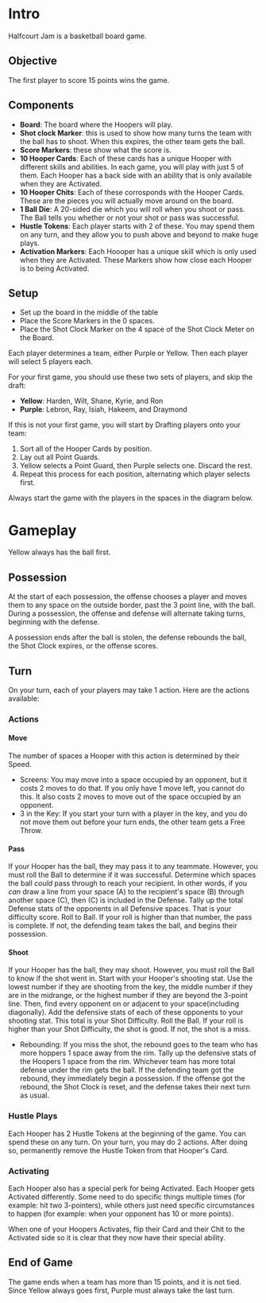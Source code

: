 # Intro
Halfcourt Jam is a basketball board game. 

## Objective
The first player to score 15 points wins the game. 

## Components
- **Board**: The board where the Hoopers will play. 
- **Shot clock Marker**: this is used to show how many turns the team with the ball has to shoot. When this expires, the other team gets the ball. 
- **Score Markers**: these show what the score is.
- **10 Hooper Cards**: Each of these cards has a unique Hooper with different skills and abilities. In each game, you will play with just 5 of them. Each Hooper has a back side with an ability that is only available when they are Activated.
- **10 Hooper Chits**: Each of these corrosponds with the Hooper Cards. These are the pieces you will actually move around on the board.
- **1 Ball Die**: A 20-sided die which you will roll when you shoot or pass. The Ball tells you whether or not your shot or pass was successful.
- **Hustle Tokens**: Each player starts with 2 of these. You may spend them on any turn, and they allow you to push above and beyond to make huge plays. 
- **Activation Markers**: Each Hoooper has a unique skill which is only used when they are Activated. These Markers show how close each Hooper is to being Activated.

## Setup
- Set up the board in the middle of the table
- Place the Score Markers in the 0 spaces.
- Place the Shot Clock Marker on the 4 space of the Shot Clock Meter on the Board.

Each player determines a team, either Purple or Yellow. Then each player will select 5 players each. 

For your first game, you should use these two sets of players, and skip the draft:
- **Yellow**: Harden, Wilt, Shane, Kyrie, and Ron
- **Purple**: Lebron, Ray, Isiah, Hakeem, and Draymond

If this is not your first game, you will start by Drafting players onto your team:
1. Sort all of the Hooper Cards by position. 
2. Lay out all Point Guards. 
3. Yellow selects a Point Guard, then Purple selects one. Discard the rest.
4. Repeat this process for each position, alternating which player selects first.

Always start the game with the players in the spaces in the diagram below.

# Gameplay
Yellow always has the ball first. 

## Possession 
At the start of each possession, the offense chooses a player and moves them to any space on the outside border, past the 3 point line, with the ball. During a possession, the offense and defense will alternate taking turns, beginning with the defense.

A possession ends after the ball is stolen, the defense rebounds the ball, the Shot Clock expires, or the offense scores. 

## Turn
On your turn, each of your players may take 1 action. Here are the actions available:

### Actions

#### Move
The number of spaces a Hooper with this action is determined by their Speed. 

- Screens: You may move into a space occupied by an opponent, but it costs 2 moves to do that. If you only have 1 move left, you cannot do this. It also costs 2 moves to move out of the space occupied by an opponent.
- 3 in the Key: If you start your turn with a player in the key, and you do not move them out before your turn ends, the other team gets a Free Throw. 

#### Pass
If your Hooper has the ball, they may pass it to any teammate. However, you must roll the Ball to determine if it was successful. Determine which spaces the ball *could* pass through to reach your recipient. In other words, if you *can* draw a line from your space (A) to the recipient's space (B) through another space (C), then (C) is included in the Defense. Tally up the total Defense stats of the opponents in all Defensive spaces. That is your difficulty score. Roll to Ball. If your roll is higher than that number, the pass is complete. If not, the defending team takes the ball, and begins their possession. 

#### Shoot
If your Hooper has the ball, they may shoot. However, you must roll the Ball to know if the shot went in. Start with your Hooper's shooting stat. Use the lowest number if they are shooting from the key, the middle number if they are in the midrange, or the highest number if they are beyond the 3-point line. Then, find every opponent on or adjacent to your space(including diagonally). Add the defensive stats of each of these opponents to your shooting stat. This total is your Shot Difficulty. Roll the Ball. If your roll is higher than your Shot Difficulty, the shot is good. If not, the shot is a miss.

- Rebounding: If you miss the shot, the rebound goes to the team who has more hoppers 1 space away from the rim. Tally up the defensive stats of the Hoopers 1 space from  the rim. Whichever team has more total defense under the rim gets the ball. If the defending team got the rebound, they immediately begin a possession. If the offense got the rebound, the Shot Clock is reset, and the defense takes their next turn as usual.

### Hustle Plays
Each Hooper has 2 Hustle Tokens at the beginning of the game. You can spend these on any turn. On your turn, you may do 2 actions. After doing so, permanently remove the Hustle Token from that Hooper's Card. 

### Activating
Each Hooper also has a special perk for being Activated. Each Hooper gets Activated differently. Some need to do specific things multiple times (for example: hit two 3-pointers), while others just need specific circumstances to happen (for example: when your opponent has 10 or more points).

When one of your Hoopers Activates, flip their Card and their Chit to the Activated side so it is clear that they now have their special ability.

## End of Game
The game ends when a team has more than 15 points, and it is not tied. Since Yellow always goes first, Purple must always take the last turn. 